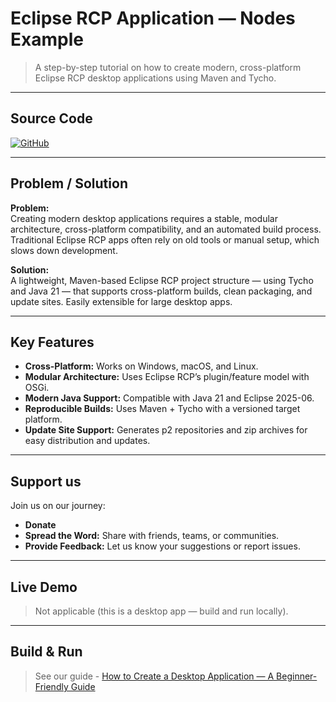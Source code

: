 # Eclipse RCP Application — Nodes Example

> A step-by-step tutorial on how to create modern, cross-platform Eclipse RCP desktop applications using Maven and Tycho.

---

## Source Code

[![GitHub][github-badge]][source]

[source]: https://github.com/botacatalin/nodes-rcp-desktop  
[github-badge]: https://img.shields.io/badge/GitHub-Source%20Code-blue?logo=github

---

## Problem / Solution

**Problem:**  
Creating modern desktop applications requires a stable, modular architecture, cross-platform compatibility, and an automated build process. Traditional Eclipse RCP apps often rely on old tools or manual setup, which slows down development.

**Solution:**  
A lightweight, Maven-based Eclipse RCP project structure — using Tycho and Java 21  — that supports cross-platform builds, clean packaging, and update sites. Easily extensible for large desktop apps.

---

## Key Features

- **Cross-Platform:** Works on Windows, macOS, and Linux.  
- **Modular Architecture:** Uses Eclipse RCP’s plugin/feature model with OSGi.  
- **Modern Java Support:** Compatible with Java 21 and Eclipse 2025-06.  
- **Reproducible Builds:** Uses Maven + Tycho with a versioned target platform.  
- **Update Site Support:** Generates p2 repositories and zip archives for easy distribution and updates.  

---

## Support us

Join us on our journey:

- **Donate** 
- **Spread the Word:** Share with friends, teams, or communities.  
- **Provide Feedback:** Let us know your suggestions or report issues.  

---

## Live Demo

> Not applicable (this is a desktop app — build and run locally).

---

## Build & Run

> See our guide - [How to Create a Desktop Application — A Beginner-Friendly Guide](https://botacatalin.github.io/Blog/how-to-create-a-desktop-application-a-beginner-friendly-guide.html)


